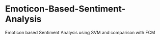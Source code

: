 # Emoticon-Based-Sentiment-Analysis
Emoticon based Sentiment Analysis using SVM and comparison with FCM
